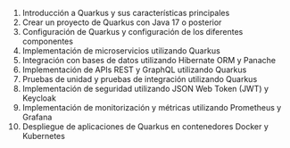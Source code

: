 1. Introducción a Quarkus y sus características principales
2. Crear un proyecto de Quarkus con Java 17 o posterior
3. Configuración de Quarkus y configuración de los diferentes componentes
4. Implementación de microservicios utilizando Quarkus
5. Integración con bases de datos utilizando Hibernate ORM y Panache
6. Implementación de APIs REST y GraphQL utilizando Quarkus
7. Pruebas de unidad y pruebas de integración utilizando Quarkus
8. Implementación de seguridad utilizando JSON Web Token (JWT) y Keycloak
9. Implementación de monitorización y métricas utilizando Prometheus y Grafana
10. Despliegue de aplicaciones de Quarkus en contenedores Docker y Kubernetes